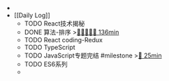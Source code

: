 -
- [[Daily Log]]
	- TODO React技术揭秘
	- DONE 算法-排序 >[🍅🍅🍅🍅🍅 136min](#agenda-pomo://?t=f-1687869477285-1500%2Cf-1687883461597-1500%2Cp-1687886953430-379%2Cf-1687923465122-1500%2Cf-1687925985280-1500%2Cf-1687928157841-1500%2Cp-1687934159321-244)
	- TODO React coding-Redux
	- TODO TypeScript
	- TODO JavaScript专题完结 #milestone >[🍅 25min](#agenda-pomo://?t=f-1687934421935-1500)
	- TODO ES6系列
	-